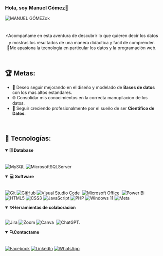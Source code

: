 ### Hola, soy Manuel Gómez👋
![MANUEL GÓMEZok](https://github.com/user-attachments/assets/4647bd0d-22ad-4df6-81ab-daeb1e68dce6)
<br>

#
<div align="center">
  <p>⚡Acompañame en esta aventura de descubrir lo que quieren decir los datos y mostras los resultados de una manera didactica y facil de comprender.
  <br>
  🚀Me apasiona la tecnologia en particular los datos y la programación web.</p>
</div>
<br>

## 🏆 Metas:

- 🚀 Deseo seguir mejorando en el diseño y modelado de **Bases de datos** con los mas altos estandares.
- 🌐 Consolidar mis conocimientos en la correcta manupilacion de los datos.
- 🎨 Seguir creciendo profesionalmente por el sueño de ser **Cientifico de Datos**.
<br>

## 🤖 Tecnologías:

<details open>
<summary><b>🗄️ Database</b></summary>
<br>

![MySQL](https://img.shields.io/badge/mysql-4479A1.svg?style=for-the-badge&logo=mysql&logoColor=white)
![MicrosoftSQLServer](https://img.shields.io/badge/Microsoft%20SQL%20Server-CC2927?style=for-the-badge&logo=microsoft%20sql%20server&logoColor=white)

</details>

<details open>
<summary><b>💻 Software</b></summary>
<br>

![Git](https://img.shields.io/badge/git-%23F05033.svg?style=for-the-badge&logo=git&logoColor=white)
![GitHub](https://img.shields.io/badge/github-%23121011.svg?style=for-the-badge&logo=github&logoColor=white)
![Visual Studio Code](https://img.shields.io/badge/-VSCODE-007ACC?style=for-the-badge&&logo=visual-studio-code&logoColor=white)&nbsp;
![Microsoft Office](https://img.shields.io/badge/-MS%20Office-D83B01?style=for-the-badge&logo=microsoft-office&logoColor=white)&nbsp;
![Power Bi](https://img.shields.io/badge/power_bi-F2C811?style=for-the-badge&logo=powerbi&logoColor=black)
![HTML5](https://img.shields.io/badge/html5-%23E34F26.svg?style=for-the-badge&logo=html5&logoColor=white)
![CSS3](https://img.shields.io/badge/css3-%231572B6.svg?style=for-the-badge&logo=css3&logoColor=white)
![JavaScript](https://img.shields.io/badge/javascript-%23323330.svg?style=for-the-badge&logo=javascript&logoColor=%23F7DF1E)
![PHP](https://img.shields.io/badge/php-%23777BB4.svg?style=for-the-badge&logo=php&logoColor=white)
![Windows 11](https://img.shields.io/badge/Windows%2011-%230079d5.svg?style=for-the-badge&logo=Windows%2011&logoColor=white)
![Meta](https://img.shields.io/badge/Meta-%230467DF.svg?style=for-the-badge&logo=Meta&logoColor=white)


</details>

<details open>
  <summary><b>✨Herramientas de colaboracion</b></summary>
<br>
  
![Jira](https://img.shields.io/badge/jira-%230A0FFF.svg?style=for-the-badge&logo=jira&logoColor=white)
![Zoom](https://img.shields.io/badge/Zoom-2D8CFF?style=for-the-badge&logo=zoom&logoColor=white)
![Canva](https://img.shields.io/badge/-Canva-00C4CC?style=for-the-badge&logo=canva&logoColor=white)&nbsp;
![ChatGPT](https://img.shields.io/badge/chatGPT-74aa9c?style=for-the-badge&logo=openai&logoColor=white).

</details>

<details open>
  <summary><b>🔍Contactame</b></summary>
<br>

[![Facebook](https://img.shields.io/badge/Facebook-%231877F2.svg?style=for-the-badge&logo=Facebook&logoColor=white)](https://www.facebook.com/magomezg08)
[![LinkedIn](https://img.shields.io/badge/linkedin-%230077B5.svg?style=for-the-badge&logo=linkedin&logoColor=white)](https://www.linkedin.com/in/manuel-gomez-garcia-a424832a9/)
[![WhatsApp](https://img.shields.io/badge/WhatsApp-25D366?style=for-the-badge&logo=whatsapp&logoColor=white)](https://api.whatsapp.com/send?phone=943046339)
<br>
  

</details>


</div>

<!--
**manuelgomezg/manuelgomezg** is a ✨ _special_ ✨ repository because its `README.md` (this file) appears on your GitHub profile.

Here are some ideas to get you started:

- 🔭 I’m currently working on ...
- 🌱 I’m currently learning ...
- 👯 I’m looking to collaborate on ...
- 🤔 I’m looking for help with ...
- 💬 Ask me about ...
- 📫 How to reach me: ...
- 😄 Pronouns: ...
- ⚡ Fun fact: ...
-->

